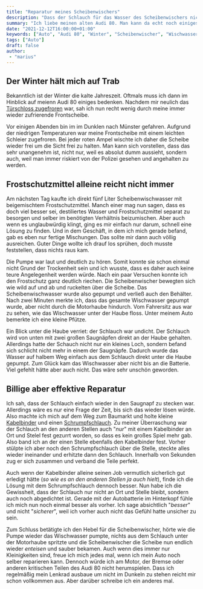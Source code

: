 ```yaml
---
title: "Reparatur meines Scheibenwischers"
description: "Dass der Schlauch für das Wasser des Scheibenwischers nicht mehr dicht ist, merkt man natürlich erst in der kalten Jahreszeit"
summary: "Ich liebe meinen alten Audi 80. Man kann da echt noch einiges selber reparieren, ohne in die Werkstatt zu gehen. Jetzt musste ich den Schlauch meines Scheibenwischers reparieren."
date: "2021-12-12T16:00:00+01:00"
keywords: ["Auto", "Audi 80", "Winter", "Scheibenwischer", "Wischwasser", "Schlauch", "Frostschutz"]
tags: ["Auto"]
draft: false
author:
 - "marius"
---
```


Der Winter hält mich auf Trab
-----------------------------
Bekanntlich ist der Winter die kalte Jahreszeit. Oftmals muss ich dann
im Hinblick auf meienn Audi 80 einiges bedenken. Nachdem mir neulich das
[Türschloss zugefroren](/post/eingefrorenesschloss) war, sah ich nun
recht wenig durch meine immer wieder zufrierende Frontscheibe.

Vor einigen Abenden bin im im Dunklen nach Münster gefahren. Aufgrund der
niedrigen Temperaturen war meine Frontscheibe mit einem leichten Schleier
zugefroren. Bei jeder roten Ampel wischte ich daher die Scheibe wieder frei
um die Sicht frei zu halten. Man kann sich vorstellen, dass das sehr unangenehm
ist, nicht nur, weil es absolut dumm aussieht, sondern auch, weil man immer
riskiert von der Polizei gesehen und angehalten zu werden.


Frostschutzmittel alleine reicht nicht immer
--------------------------------------------
Am nächsten Tag kaufte ich direkt fünf Liter Scheibenwischwasser mit
beigemischtem Frostschutzmittel. Manch einer mag nun sagen, dass es
doch viel besser sei, destiliertes Wasser und Frostschutzmittel separat
zu besorgen und selber im benötigten Verhältnis beizumischen. Aber auch
wenn es unglaubwürdig klingt, ging es mir einfach nur darum, schnell
eine Lösung zu finden. Und in dem Geschäft, in dem ich mich gerade
befand, gab es eben nur fertige Mischungen. Das sollte mir dann auch
völlig ausreichen. Guter Dinge wollte ich drauf los sprühen, doch
musste feststellen, dass nichts raus kam.

Die Pumpe war laut und deutlich zu hören. Somit konnte sie schon
einmal nicht Grund der Trockenheit sein und ich wusste, dass es
daher auch keine teure Angelegenheit werden würde. Nach ein paar
Versuchen konnte ich den Frostschutz ganz deutlich riechen. Die
Scheibenwischer bewegten sich wie wild auf und ab und ruckelten
über die Scheibe. Das Scheibenwischwasser wurde also gepumpt und
verließ auch den Behälter. Nach zwei Minuten merkte ich, dass das
gesamte Wischwasser gepumpt wurde, aber nicht durch die Motorhaube
hindurch. Vom Fahrersitz aus war zu sehen, wie das Wischwasser unter
der Haube floss. Unter meinem Auto bemerkte ich eine kleine Pfütze.

Ein Blick unter die Haube verriet: der Schlauch war undicht. Der Schlauch
wird von unten mit zwei großen Saugnäpfen direkt an der Haube gehalten.
Allerdings hatte der Schauch nicht nur ein kleines Loch, sondern befand
sich schlicht nicht mehr in einem der Saugnäpfe. Dadurch wurde das Wasser
auf halbem Weg einfach aus dem Schlauch direkt unter die Haube gepumpt.
Zum Glück kam das Wischwasser aber nicht bis an die Batterie. Viel gefehlt
hätte aber auch nicht. Das wäre sehr unschön geworden.


Billige aber effektive Reparatur
--------------------------------
Ich sah, dass der Schlauch einfach wieder in den Saugnapf zu stecken war.
Allerdings wäre es nur eine Frage der Zeit, bis sich das wieder lösen
würde. Also machte ich mich auf dem Weg zum Baumarkt und holte kleine
[Kabelbinder](https://de.wikipedia.org/wiki/Kabelbinder) und einen
[Schrumpfschlauch](https://de.wikipedia.org/wiki/Schrumpfschlauch).
Zu meiner Überraschung war der Schlauch an den anderen Stellen auch
"_nur_" mit einem Kabelbinder an Ort und Stelel fest gezurrt worden,
so dass es kein großes Spiel mehr gab. Also band ich an der einen
Stelle ebenfalls den Kabelbinder fest. Vorher stülpte ich aber noch
den Schrumpfschlauch über die Stelle, steckte alles wieder ineinander
und erhitzte dann den Schlauch. Innerhalb von Sekunden zug er sich
zusammen und verband die Teile perfekt.

Auch wenn der Kabelbinder alleine seinen Job vermutlich sicherlich gut
erledigt hätte (_so wie es an den anderen Stellen ja auch hielt_), finde
ich die Lösung mit dem Schrumpfschlauch dennoch besser. Nun habe ich die
Gewissheit, dass der Schlauch nur nicht an Ort und Stelle bleibt, sondern
auch noch abgedichtet ist. Gerade mit der Autobatterie im Hinterkopf fühle
ich mich nun noch einmal besser als vorher. Ich sage absichtlich "_besser_"
und nicht "_sicherer_", weil ich vorher auch nicht das Gefühl hatte unsicher
zu sein.

Zum Schluss betätigte ich den Hebel für die Scheibenwischer, hörte wie
die Pumpe wieder das Wischwasser pumpte, nichts aus dem Schlauch unter
der Motorhaube spritzte und die Scheibenwischer die Scheibe nun endlich
wieder _enteisen_ und sauber bekamen. Auch wenn dies immer nur Kleinigkeiten
sind, freue ich mich jedes mal, wenn ich mein Auto noch selber reparieren kann.
Dennoch würde ich am Motor, der Bremse oder anderen kritischen Teilen des
Audi 80 nicht herumspielen. Dass ich regelmäßig mein Lenkrad ausbaue um
nicht im Dunkeln zu stehen reicht mir schon vollkommen aus. Aber darüber
schreibe ich ein anderes mal.
